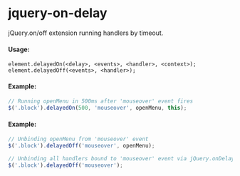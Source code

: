 jquery-on-delay
===============

jQuery.on/off extension running handlers by timeout.

#### Usage:
```
element.delayedOn(<delay>, <events>, <handler>, <context>);
element.delayedOff(<events>, <handler>);
```

#### Example:
```javascript
// Running openMenu in 500ms after 'mouseover' event fires
$('.block').delayedOn(500, 'mouseover', openMenu, this);
```

#### Example:
```javascript
// Unbinding openMenu from 'mouseover' event
$('.block').delayedOff('mouseover', openMenu);

// Unbinding all handlers bound to 'mouseover' event via jQuery.onDelay
$('.block').delayedOff('mouseover');
```
